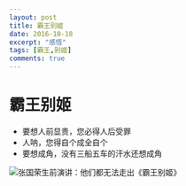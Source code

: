 ```yaml
---
layout: post
title: 霸王别姬
date: 2016-10-18
excerpt: "感悟"
tags: [霸王,别姬]
comments: true
---
```


# 霸王别姬

- 要想人前显贵，您必得人后受罪
- 人呐，您得自个成全自个
- 要想成角，没有三船五车的汗水还想成角



![张国荣生前演讲：他们都无法走出《霸王别姬》](http://img1.gtimg.com/cul/pics/hv1/10/85/1817/118172110.png)